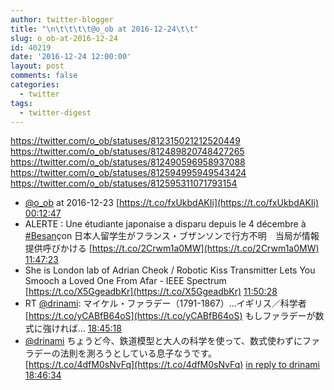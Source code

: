 ```yaml
---
author: twitter-blogger
title: "\n\t\t\t\t@o_ob at 2016-12-24\t\t"
slug: o_ob-at-2016-12-24
id: 40219
date: '2016-12-24 12:00:00'
layout: post
comments: false
categories:
  - twitter
tags:
  - twitter-digest
---
```


https://twitter.com/o_ob/statuses/812315021212520449 https://twitter.com/o_ob/statuses/812489820748427265 https://twitter.com/o_ob/statuses/812490596958937088 https://twitter.com/o_ob/statuses/812594995949543424 https://twitter.com/o_ob/statuses/812595311071793154  

*   [@o_ob](https://twitter.com/o_ob) at 2016-12-23 [https://t.co/fxUkbdAKIi](https://t.co/fxUkbdAKIi) [00:12:47](https://twitter.com/o_ob/statuses/812315021212520449)
*   ALERTE : Une étudiante japonaise a disparu depuis le 4 décembre à [#Besan](https://twitter.com/search?q=%23Besan&src=hash)çon 日本人留学生がフランス・ブザンソンで行方不明　当局が情報提供呼びかける [https://t.co/2Crwm1a0MW](https://t.co/2Crwm1a0MW) [11:47:23](https://twitter.com/o_ob/statuses/812489820748427265)
*   She is London lab of Adrian Cheok / Robotic Kiss Transmitter Lets You Smooch a Loved One From Afar - IEEE Spectrum [https://t.co/X5GgeadbKr](https://t.co/X5GgeadbKr) [11:50:28](https://twitter.com/o_ob/statuses/812490596958937088)
*   RT [@drinami](https://twitter.com/drinami): マイケル・ファラデー（1791-1867）…イギリス／科学者 [https://t.co/yCABfB64oS](https://t.co/yCABfB64oS) もしファラデーが数式に強ければ… [18:45:18](https://twitter.com/o_ob/statuses/812594995949543424)
*   [@drinami](https://twitter.com/drinami) ちょうど今、鉄道模型と大人の科学を使って、数式使わずにファラデーの法則を測ろうとしている息子なうです。 [https://t.co/4dfM0sNvFq](https://t.co/4dfM0sNvFq) [in reply to drinami](https://twitter.com/drinami/statuses/812592194263519233) [18:46:34](https://twitter.com/o_ob/statuses/812595311071793154)